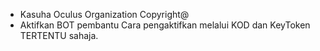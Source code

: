 - Kasuha Oculus Organization Copyright@
- Aktifkan BOT pembantu Cara pengaktifkan melalui KOD dan KeyToken TERTENTU sahaja.

<!---
kasuhaokulus/kasuhaokulus is a ✨ special ✨ repository because its `README.md` (this file) appears on your GitHub profile.
You can click the Preview link to take a look at your changes.
--->
